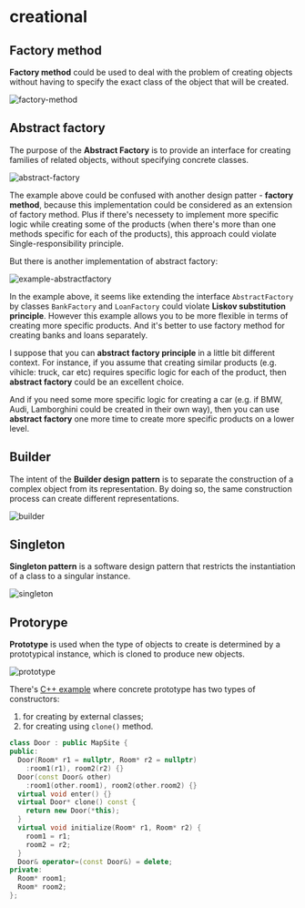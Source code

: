 # creational 

## Factory method 

**Factory method** could be used to deal with the problem of creating objects without having to specify the exact class of the object that will be created. 

![factory-method](https://upload.wikimedia.org/wikipedia/commons/4/43/W3sDesign_Factory_Method_Design_Pattern_UML.jpg)

## Abstract factory 

The purpose of the **Abstract Factory** is to provide an interface for creating families of related objects, without specifying concrete classes.

![abstract-factory](https://upload.wikimedia.org/wikipedia/commons/a/aa/W3sDesign_Abstract_Factory_Design_Pattern_UML.jpg)

The example above could be confused with another design patter - **factory method**, because this implementation could be considered as an extension of factory method. 
Plus if there's necessety to implement more specific logic while creating some of the products (when there's more than one methods specific for each of the products), this approach could violate Single-responsibility principle. 

But there is another implementation of abstract factory: 

![example-abstractfactory](https://www.javatpoint.com/images/designpattern/abstractfactory.jpg)

In the example above, it seems like extending the interface `AbstractFactory` by classes `BankFactory` and `LoanFactory` could violate **Liskov substitution principle**. 
However this example allows you to be more flexible in terms of creating more specific products. 
And it's better to use factory method for creating banks and loans separately. 

I suppose that you can **abstract factory principle** in a little bit different context. 
For instance, if you assume that creating similar products (e.g. vihicle: truck, car etc) requires specific logic for each of the product, then **abstract factory** could be an excellent choice. 

And if you need some more specific logic for creating a car (e.g. if BMW, Audi, Lamborghini could be created in their own way), then you can use **abstract factory** one more time to create more specific products on a lower level. 

## Builder 

The intent of the **Builder design pattern** is to separate the construction of a complex object from its representation. By doing so, the same construction process can create different representations.

![builder](https://upload.wikimedia.org/wikipedia/commons/8/87/W3sDesign_Builder_Design_Pattern_UML.jpg)

## Singleton

**Singleton pattern** is a software design pattern that restricts the instantiation of a class to a singular instance. 

![singleton](https://upload.wikimedia.org/wikipedia/commons/thumb/f/fb/Singleton_UML_class_diagram.svg/330px-Singleton_UML_class_diagram.svg.png)

## Protorype 

**Prototype** is used when the type of objects to create is determined by a prototypical instance, which is cloned to produce new objects. 

![prototype](https://upload.wikimedia.org/wikipedia/commons/thumb/1/14/Prototype_UML.svg/900px-Prototype_UML.svg.png)

There's [C++ example](https://en.wikipedia.org/wiki/Prototype_pattern#Example) where concrete prototype has two types of constructors: 
1. for creating by external classes; 
2. for creating using `clone()` method. 

```C++
class Door : public MapSite {
public:
  Door(Room* r1 = nullptr, Room* r2 = nullptr)
    :room1(r1), room2(r2) {}
  Door(const Door& other)
    :room1(other.room1), room2(other.room2) {}
  virtual void enter() {}
  virtual Door* clone() const {
    return new Door(*this);
  }
  virtual void initialize(Room* r1, Room* r2) {
    room1 = r1;
    room2 = r2;
  }
  Door& operator=(const Door&) = delete;
private:
  Room* room1;
  Room* room2;
};
```
